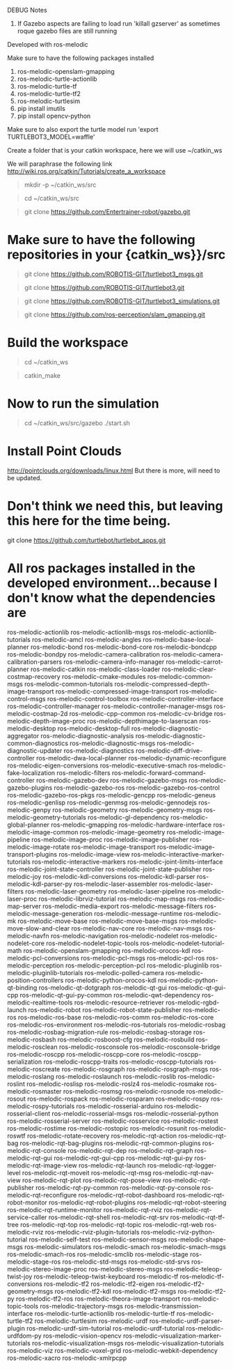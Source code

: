 DEBUG Notes
1) If Gazebo aspects are failing to load run 'killall gzserver' as sometimes roque gazebo files are still running


Developed with ros-melodic

Make sure to have the following packages installed
1) ros-melodic-openslam-gmapping
2) ros-melodic-turtle-actionlib
3) ros-melodic-turtle-tf
4) ros-melodic-turtle-tf2
5) ros-melodic-turtlesim
6) pip install imutils
7) pip install opencv-python

Make sure to also export the turtle model
run 'export TURTLEBOT3_MODEL=waffle'

Create a folder that is your catkin workspace, here we will use ~/catkin_ws

We will paraphrase the following link http://wiki.ros.org/catkin/Tutorials/create_a_workspace

> mkdir -p ~/catkin_ws/src

> cd ~/catkin_ws/src

> git clone https://github.com/Entertrainer-robot/gazebo.git

# Make sure to have the following repositories in your {catkin_ws}}/src
> git clone https://github.com/ROBOTIS-GIT/turtlebot3_msgs.git

> git clone https://github.com/ROBOTIS-GIT/turtlebot3.git

> git clone https://github.com/ROBOTIS-GIT/turtlebot3_simulations.git

> git clone https://github.com/ros-perception/slam_gmapping.git

# Build the workspace
> cd ~/catkin_ws

> catkin_make

# Now to run the simulation
> cd ~/catkin_ws/src/gazebo
> ./start.sh


# Install Point Clouds
http://pointclouds.org/downloads/linux.html
But there is more, will need to be updated. 


# Don't think we need this, but leaving this here for the time being.
git clone https://github.com/turtlebot/turtlebot_apps.git




# All ros packages installed in the developed environment...because I don't know what the dependencies are
ros-melodic-actionlib
ros-melodic-actionlib-msgs
ros-melodic-actionlib-tutorials
ros-melodic-amcl
ros-melodic-angles
ros-melodic-base-local-planner
ros-melodic-bond
ros-melodic-bond-core
ros-melodic-bondcpp
ros-melodic-bondpy
ros-melodic-camera-calibration
ros-melodic-camera-calibration-parsers
ros-melodic-camera-info-manager
ros-melodic-carrot-planner
ros-melodic-catkin
ros-melodic-class-loader
ros-melodic-clear-costmap-recovery
ros-melodic-cmake-modules
ros-melodic-common-msgs
ros-melodic-common-tutorials
ros-melodic-compressed-depth-image-transport
ros-melodic-compressed-image-transport
ros-melodic-control-msgs
ros-melodic-control-toolbox
ros-melodic-controller-interface
ros-melodic-controller-manager
ros-melodic-controller-manager-msgs
ros-melodic-costmap-2d
ros-melodic-cpp-common
ros-melodic-cv-bridge
ros-melodic-depth-image-proc
ros-melodic-depthimage-to-laserscan
ros-melodic-desktop
ros-melodic-desktop-full
ros-melodic-diagnostic-aggregator
ros-melodic-diagnostic-analysis
ros-melodic-diagnostic-common-diagnostics
ros-melodic-diagnostic-msgs
ros-melodic-diagnostic-updater
ros-melodic-diagnostics
ros-melodic-diff-drive-controller
ros-melodic-dwa-local-planner
ros-melodic-dynamic-reconfigure
ros-melodic-eigen-conversions
ros-melodic-executive-smach
ros-melodic-fake-localization
ros-melodic-filters
ros-melodic-forward-command-controller
ros-melodic-gazebo-dev
ros-melodic-gazebo-msgs
ros-melodic-gazebo-plugins
ros-melodic-gazebo-ros
ros-melodic-gazebo-ros-control
ros-melodic-gazebo-ros-pkgs
ros-melodic-gencpp
ros-melodic-geneus
ros-melodic-genlisp
ros-melodic-genmsg
ros-melodic-gennodejs
ros-melodic-genpy
ros-melodic-geometry
ros-melodic-geometry-msgs
ros-melodic-geometry-tutorials
ros-melodic-gl-dependency
ros-melodic-global-planner
ros-melodic-gmapping
ros-melodic-hardware-interface
ros-melodic-image-common
ros-melodic-image-geometry
ros-melodic-image-pipeline
ros-melodic-image-proc
ros-melodic-image-publisher
ros-melodic-image-rotate
ros-melodic-image-transport
ros-melodic-image-transport-plugins
ros-melodic-image-view
ros-melodic-interactive-marker-tutorials
ros-melodic-interactive-markers
ros-melodic-joint-limits-interface
ros-melodic-joint-state-controller
ros-melodic-joint-state-publisher
ros-melodic-joy
ros-melodic-kdl-conversions
ros-melodic-kdl-parser
ros-melodic-kdl-parser-py
ros-melodic-laser-assembler
ros-melodic-laser-filters
ros-melodic-laser-geometry
ros-melodic-laser-pipeline
ros-melodic-laser-proc
ros-melodic-librviz-tutorial
ros-melodic-map-msgs
ros-melodic-map-server
ros-melodic-media-export
ros-melodic-message-filters
ros-melodic-message-generation
ros-melodic-message-runtime
ros-melodic-mk
ros-melodic-move-base
ros-melodic-move-base-msgs
ros-melodic-move-slow-and-clear
ros-melodic-nav-core
ros-melodic-nav-msgs
ros-melodic-navfn
ros-melodic-navigation
ros-melodic-nodelet
ros-melodic-nodelet-core
ros-melodic-nodelet-topic-tools
ros-melodic-nodelet-tutorial-math
ros-melodic-openslam-gmapping
ros-melodic-orocos-kdl
ros-melodic-pcl-conversions
ros-melodic-pcl-msgs
ros-melodic-pcl-ros
ros-melodic-perception
ros-melodic-perception-pcl
ros-melodic-pluginlib
ros-melodic-pluginlib-tutorials
ros-melodic-polled-camera
ros-melodic-position-controllers
ros-melodic-python-orocos-kdl
ros-melodic-python-qt-binding
ros-melodic-qt-dotgraph
ros-melodic-qt-gui
ros-melodic-qt-gui-cpp
ros-melodic-qt-gui-py-common
ros-melodic-qwt-dependency
ros-melodic-realtime-tools
ros-melodic-resource-retriever
ros-melodic-rgbd-launch
ros-melodic-robot
ros-melodic-robot-state-publisher
ros-melodic-ros
ros-melodic-ros-base
ros-melodic-ros-comm
ros-melodic-ros-core
ros-melodic-ros-environment
ros-melodic-ros-tutorials
ros-melodic-rosbag
ros-melodic-rosbag-migration-rule
ros-melodic-rosbag-storage
ros-melodic-rosbash
ros-melodic-rosboost-cfg
ros-melodic-rosbuild
ros-melodic-rosclean
ros-melodic-rosconsole
ros-melodic-rosconsole-bridge
ros-melodic-roscpp
ros-melodic-roscpp-core
ros-melodic-roscpp-serialization
ros-melodic-roscpp-traits
ros-melodic-roscpp-tutorials
ros-melodic-roscreate
ros-melodic-rosgraph
ros-melodic-rosgraph-msgs
ros-melodic-roslang
ros-melodic-roslaunch
ros-melodic-roslib
ros-melodic-roslint
ros-melodic-roslisp
ros-melodic-roslz4
ros-melodic-rosmake
ros-melodic-rosmaster
ros-melodic-rosmsg
ros-melodic-rosnode
ros-melodic-rosout
ros-melodic-rospack
ros-melodic-rosparam
ros-melodic-rospy
ros-melodic-rospy-tutorials
ros-melodic-rosserial-arduino
ros-melodic-rosserial-client
ros-melodic-rosserial-msgs
ros-melodic-rosserial-python
ros-melodic-rosserial-server
ros-melodic-rosservice
ros-melodic-rostest
ros-melodic-rostime
ros-melodic-rostopic
ros-melodic-rosunit
ros-melodic-roswtf
ros-melodic-rotate-recovery
ros-melodic-rqt-action
ros-melodic-rqt-bag
ros-melodic-rqt-bag-plugins
ros-melodic-rqt-common-plugins
ros-melodic-rqt-console
ros-melodic-rqt-dep
ros-melodic-rqt-graph
ros-melodic-rqt-gui
ros-melodic-rqt-gui-cpp
ros-melodic-rqt-gui-py
ros-melodic-rqt-image-view
ros-melodic-rqt-launch
ros-melodic-rqt-logger-level
ros-melodic-rqt-moveit
ros-melodic-rqt-msg
ros-melodic-rqt-nav-view
ros-melodic-rqt-plot
ros-melodic-rqt-pose-view
ros-melodic-rqt-publisher
ros-melodic-rqt-py-common
ros-melodic-rqt-py-console
ros-melodic-rqt-reconfigure
ros-melodic-rqt-robot-dashboard
ros-melodic-rqt-robot-monitor
ros-melodic-rqt-robot-plugins
ros-melodic-rqt-robot-steering
ros-melodic-rqt-runtime-monitor
ros-melodic-rqt-rviz
ros-melodic-rqt-service-caller
ros-melodic-rqt-shell
ros-melodic-rqt-srv
ros-melodic-rqt-tf-tree
ros-melodic-rqt-top
ros-melodic-rqt-topic
ros-melodic-rqt-web
ros-melodic-rviz
ros-melodic-rviz-plugin-tutorials
ros-melodic-rviz-python-tutorial
ros-melodic-self-test
ros-melodic-sensor-msgs
ros-melodic-shape-msgs
ros-melodic-simulators
ros-melodic-smach
ros-melodic-smach-msgs
ros-melodic-smach-ros
ros-melodic-smclib
ros-melodic-stage
ros-melodic-stage-ros
ros-melodic-std-msgs
ros-melodic-std-srvs
ros-melodic-stereo-image-proc
ros-melodic-stereo-msgs
ros-melodic-teleop-twist-joy
ros-melodic-teleop-twist-keyboard
ros-melodic-tf
ros-melodic-tf-conversions
ros-melodic-tf2
ros-melodic-tf2-eigen
ros-melodic-tf2-geometry-msgs
ros-melodic-tf2-kdl
ros-melodic-tf2-msgs
ros-melodic-tf2-py
ros-melodic-tf2-ros
ros-melodic-theora-image-transport
ros-melodic-topic-tools
ros-melodic-trajectory-msgs
ros-melodic-transmission-interface
ros-melodic-turtle-actionlib
ros-melodic-turtle-tf
ros-melodic-turtle-tf2
ros-melodic-turtlesim
ros-melodic-urdf
ros-melodic-urdf-parser-plugin
ros-melodic-urdf-sim-tutorial
ros-melodic-urdf-tutorial
ros-melodic-urdfdom-py
ros-melodic-vision-opencv
ros-melodic-visualization-marker-tutorials
ros-melodic-visualization-msgs
ros-melodic-visualization-tutorials
ros-melodic-viz
ros-melodic-voxel-grid
ros-melodic-webkit-dependency
ros-melodic-xacro
ros-melodic-xmlrpcpp
